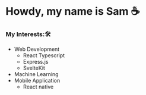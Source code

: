 # Howdy, my name is Sam ☕️

### My Interests:🛠

+ Web Development
  + React Typescript
  + Express.js
  + SvelteKit
+ Machine Learning
+ Mobile Application
  + React native


